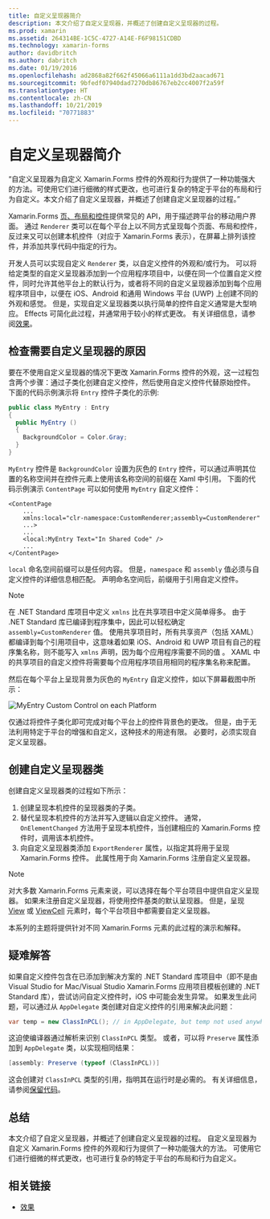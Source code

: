 ```yaml
---
title: 自定义呈现器简介
description: 本文介绍了自定义呈现器，并概述了创建自定义呈现器的过程。
ms.prod: xamarin
ms.assetid: 264314BE-1C5C-4727-A14E-F6F98151CDBD
ms.technology: xamarin-forms
author: davidbritch
ms.author: dabritch
ms.date: 01/19/2016
ms.openlocfilehash: ad2868a82f662f45066a6111a1dd3bd2aacad671
ms.sourcegitcommit: 9bfedf07940dad7270db86767eb2cc4007f2a59f
ms.translationtype: HT
ms.contentlocale: zh-CN
ms.lasthandoff: 10/21/2019
ms.locfileid: "70771883"
---
```

# <a name="introduction-to-custom-renderers"></a>自定义呈现器简介

“自定义呈现器为自定义 Xamarin.Forms 控件的外观和行为提供了一种功能强大的方法。可使用它们进行细微的样式更改，也可进行复杂的特定于平台的布局和行为自定义。本文介绍了自定义呈现器，并概述了创建自定义呈现器的过程。” 

Xamarin.Forms [页、布局和控件](~/xamarin-forms/user-interface/controls/index.md)提供常见的 API，用于描述跨平台的移动用户界面。 通过 `Renderer` 类可以在每个平台上以不同方式呈现每个页面、布局和控件，反过来又可以创建本机控件（对应于 Xamarin.Forms 表示），在屏幕上排列该控件，并添加共享代码中指定的行为。

开发人员可以实现自定义 `Renderer` 类，以自定义控件的外观和/或行为。 可以将给定类型的自定义呈现器添加到一个应用程序项目中，以便在同一个位置自定义控件，同时允许其他平台上的默认行为，或者将不同的自定义呈现器添加到每个应用程序项目中，以便在 iOS、Android 和通用 Windows 平台 (UWP) 上创建不同的外观和感觉。 但是，实现自定义呈现器类以执行简单的控件自定义通常是大型响应。 Effects 可简化此过程，并通常用于较小的样式更改。 有关详细信息，请参阅[效果](~/xamarin-forms/app-fundamentals/effects/index.md)。

## <a name="examining-why-custom-renderers-are-necessary"></a>检查需要自定义呈现器的原因

要在不使用自定义呈现器的情况下更改 Xamarin.Forms 控件的外观，这一过程包含两个步骤：通过子类化创建自定义控件，然后使用自定义控件代替原始控件。 下面的代码示例演示将 `Entry` 控件子类化的示例:

```csharp
public class MyEntry : Entry
{
  public MyEntry ()
  {
    BackgroundColor = Color.Gray;
  }
}
```

`MyEntry` 控件是 `BackgroundColor` 设置为灰色的 `Entry` 控件，可以通过声明其位置的名称空间并在控件元素上使用该名称空间的前缀在 Xaml 中引用。 下面的代码示例演示 `ContentPage` 可以如何使用 `MyEntry` 自定义控件：

```xaml
<ContentPage
    ...
    xmlns:local="clr-namespace:CustomRenderer;assembly=CustomRenderer"
    ...>
    ...
    <local:MyEntry Text="In Shared Code" />
    ...
</ContentPage>
```

`local` 命名空间前缀可以是任何内容。 但是，`namespace` 和 `assembly` 值必须与自定义控件的详细信息相匹配。 声明命名空间后，前缀用于引用自定义控件。

> [!NOTE]
> 在 .NET Standard 库项目中定义 `xmlns` 比在共享项目中定义简单得多。 由于 .NET Standard 库已编译到程序集中，因此可以轻松确定 `assembly=CustomRenderer` 值。 使用共享项目时，所有共享资产（包括 XAML）都编译到每个引用项目中，这意味着如果 iOS、Android 和 UWP 项目有自己的程序集名称，则不能写入 `xmlns` 声明，因为每个应用程序需要不同的值  。 XAML 中的共享项目的自定义控件将需要每个应用程序项目用相同的程序集名称来配置。

然后在每个平台上呈现背景为灰色的 `MyEntry` 自定义控件，如以下屏幕截图中所示：

![](introduction-images/screenshots.png "MyEntry Custom Control on each Platform")

仅通过将控件子类化即可完成对每个平台上的控件背景色的更改。 但是，由于无法利用特定于平台的增强和自定义，这种技术的用途有限。 必要时，必须实现自定义呈现器。

## <a name="creating-a-custom-renderer-class"></a>创建自定义呈现器类

创建自定义呈现器类的过程如下所示：

1. 创建呈现本机控件的呈现器类的子类。
1. 替代呈现本机控件的方法并写入逻辑以自定义控件。 通常，`OnElementChanged` 方法用于呈现本机控件，当创建相应的 Xamarin.Forms 控件时，调用该本机控件。
1. 向自定义呈现器类添加 `ExportRenderer` 属性，以指定其将用于呈现 Xamarin.Forms 控件。 此属性用于向 Xamarin.Forms 注册自定义呈现器。

> [!NOTE]
> 对大多数 Xamarin.Forms 元素来说，可以选择在每个平台项目中提供自定义呈现器。 如果未注册自定义呈现器，将使用控件基类的默认呈现器。 但是，呈现 [View](xref:Xamarin.Forms.View) 或 [ViewCell](xref:Xamarin.Forms.ViewCell) 元素时，每个平台项目中都需要自定义呈现器。

本系列的主题将提供针对不同 Xamarin.Forms 元素的此过程的演示和解释。

## <a name="troubleshooting"></a>疑难解答

如果自定义控件包含在已添加到解决方案的 .NET Standard 库项目中（即不是由 Visual Studio for Mac/Visual Studio Xamarin.Forms 应用项目模板创建的 .NET Standard 库），尝试访问自定义控件时，iOS 中可能会发生异常。 如果发生此问题，可以通过从 `AppDelegate` 类创建对自定义控件的引用来解决此问题：

```csharp
var temp = new ClassInPCL(); // in AppDelegate, but temp not used anywhere
```

这迫使编译器通过解析来识别 `ClassInPCL` 类型。 或者，可以将 `Preserve` 属性添加到 `AppDelegate` 类，以实现相同结果：

```csharp
[assembly: Preserve (typeof (ClassInPCL))]
```

这会创建对 `ClassInPCL` 类型的引用，指明其在运行时是必需的。 有关详细信息，请参阅[保留代码](~/ios/deploy-test/linker.md)。

## <a name="summary"></a>总结

本文介绍了自定义呈现器，并概述了创建自定义呈现器的过程。 自定义呈现器为自定义 Xamarin.Forms 控件的外观和行为提供了一种功能强大的方法。 可使用它们进行细微的样式更改，也可进行复杂的特定于平台的布局和行为自定义。

## <a name="related-links"></a>相关链接

- [效果](~/xamarin-forms/app-fundamentals/effects/index.md)
